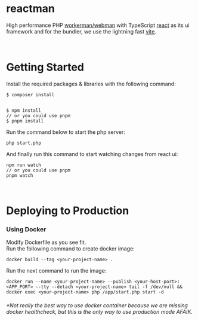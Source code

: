 # reactman

High performance PHP [workerman/webman](https://github.com/walkor/webman) with TypeScript [react](https://github.com/facebook/react) as its ui framework and for the bundler, we use the lightning fast [vite](https://github.com/vitejs/vite).

<br>

# Getting Started

Install the required packages & libraries with the following command:
```
$ composer install


$ npm install
// or you could use pnpm
$ pnpm install
```

Run the command below to start the php server:
```
php start.php
```

And finally run this command to start watching changes from react ui:
```
npm run watch
// or you could use pnpm
pnpm watch
```

<br>

# Deploying to Production

### Using Docker

Modify Dockerfile as you see fit.<br>
Run the following command to create docker image:
```
docker build --tag <your-project-name> .
```
Run the next command to run the image:
```
docker run --name <your-project-name> --publish <your-host-port>:<APP_PORT> --tty --detach <your-project-name> tail -f /dev/null && docker exec <your-project-name> php /app/start.php start -d
```
###### *Not really the best way to use docker container because we are missing docker healthcheck, but this is the only way to use production mode AFAIK.